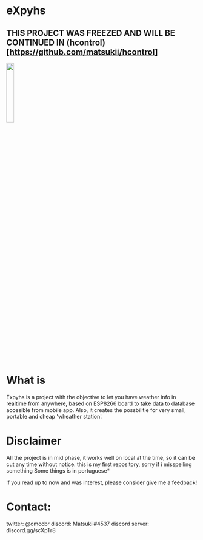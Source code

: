 

# eXpyhs

## THIS PROJECT WAS FREEZED AND WILL BE CONTINUED IN (hcontrol)[https://github.com/matsukii/hcontrol]

<img src="http://expyhs0.000webhostapp.com/assets/icons/eXpyhs-icon-v2/nobg/final-icon-v2-nobg.svg"  width="20%" > 


# What is
Expyhs is a project with the objective to let you have weather info in realtime from anywhere, based on ESP8266 board to take data to database accesible from mobile app.
Also, it creates the possbilitie for very small, portable and cheap 'wheather station'.


# Disclaimer
All the project is in mid phase, it works well on local at the time, so it can be cut any time without notice.
this is my first repository, sorry if i misspelling something
Some things is in portuguese* 



if you read up to now and was interest, please consider give me a feedback!
# Contact: 
twitter: @omccbr
discord: Matsukii#4537
discord server: discord.gg/scXpTr8 
